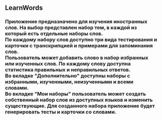 <h2>LearnWords</h2>
<h3>Приложение предназначено для изучения иностранных слов. На выбор представлен набор тем, в каждой из который есть отдельные наборы слов.</br>
	По каждому набору слов доступно три вида тестирования и карточки с транскрипцией и примерами для запоминания слов.</br>
	Пользователь может добавить слово в набор избранных или  изученных слов. По каждому слову доступна статистика правильных и неправильных ответов.</br>
	Во вкладке "Дополнительно" доступны наборы с избранными, изученными, неизученными и всеми словами.</br>
	Во вкладке "Мои наборы" пользователь может создать собственный набор слов из доступных языков и изменить существующие. Для созданного набора приложение будет генерировать тесты и карточки со словами.</br></h3>
